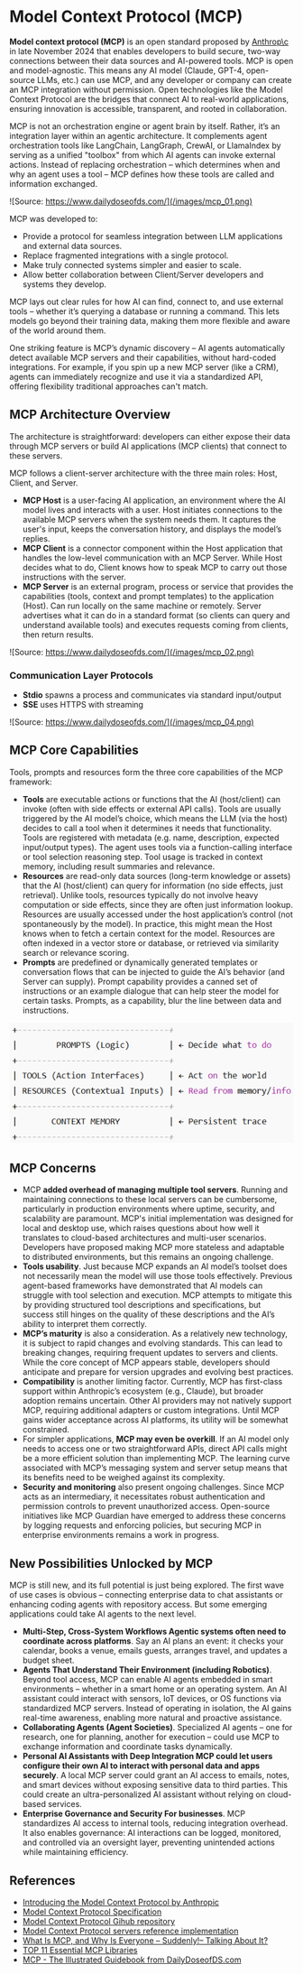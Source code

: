 # Model Context Protocol (MCP)

**Model context protocol (MCP)** is an open standard proposed by [Anthrop\c](https://www.anthropic.com/) in late November 2024 that enables developers to build secure, two-way connections between their data sources and AI-powered tools. MCP is open and model-agnostic. This means any AI model (Claude, GPT-4, open-source LLMs, etc.) can use MCP, and any developer or company can create an MCP integration without permission. Open technologies like the Model Context Protocol are the bridges that connect AI to real-world applications, ensuring innovation is accessible, transparent, and rooted in collaboration.

MCP is not an orchestration engine or agent brain by itself. Rather, it’s an integration layer within an agentic architecture. It complements agent orchestration tools like LangChain, LangGraph, CrewAI, or LlamaIndex by serving as a unified "toolbox" from which AI agents can invoke external actions. Instead of replacing orchestration – which determines when and why an agent uses a tool – MCP defines how these tools are called and information exchanged.

![Source: https://www.dailydoseofds.com/](/images/mcp_01.png)

MCP was developed to:
- Provide a protocol for seamless integration between LLM applications and external data sources.
- Replace fragmented integrations with a single protocol.
- Make truly connected systems simpler and easier to scale.
- Allow better collaboration between Client/Server developers and systems they develop.

MCP lays out clear rules for how AI can find, connect to, and use external tools – whether it’s querying a database or running a command. This lets models go beyond their training data, making them more flexible and aware of the world around them.

One striking feature is MCP’s dynamic discovery – AI agents automatically detect available MCP servers and their capabilities, without hard-coded integrations. For example, if you spin up a new MCP server (like a CRM), agents can immediately recognize and use it via a standardized API, offering flexibility traditional approaches can't match.

## MCP Architecture Overview
The architecture is straightforward: developers can either expose their data through MCP servers or build AI applications (MCP clients) that connect to these servers.


MCP follows a client-server architecture with the three main roles: Host, Client, and Server.
- **MCP Host** is a user-facing AI application, an environment where the AI model lives and interacts with a user. Host initiates connections to the available MCP servers when the system needs them. It captures the user's input, keeps the conversation history, and displays the model’s replies.
- **MCP Client** is a connector component within the Host application that handles the low-level communication with an MCP Server. While Host decides what to do, Client knows how to speak MCP to carry out those instructions with the server.
- **MCP Server** is an external program, process or service that provides the capabilities (tools, context and prompt templates) to the application (Host). Can run locally on the same machine or remotely. Server advertises what it can do in a standard format (so clients can query and understand available tools) and executes requests coming from clients, then return results.

![Source: https://www.dailydoseofds.com/](/images/mcp_02.png)

### Communication Layer Protocols
- **Stdio** spawns a process and communicates via standard input/output
- **SSE** uses HTTPS with streaming

![Source: https://www.dailydoseofds.com/](/images/mcp_04.png)

## MCP Core Capabilities

Tools, prompts and resources form the three core capabilities of the MCP framework:
- **Tools** are executable actions or functions that the AI (host/client) can invoke (often with side effects or external API calls). Tools are usually triggered by the AI model’s choice, which means the LLM (via the host) decides to call a tool when it determines it needs that functionality. Tools are registered with metadata (e.g. name, description, expected input/output types). The agent uses tools via a function-calling interface or tool selection reasoning step. Tool usage is tracked in context memory, including result summaries and relevance.
- **Resources** are read-only data sources (long-term knowledge or assets) that the AI (host/client) can query for information (no side effects, just retrieval). Unlike tools, resources typically do not involve heavy computation or side effects, since they are often just information lookup. Resources are usually accessed under the host application’s control (not spontaneously by the model). In practice, this might mean the Host knows when to fetch a certain context for the model. Resources are often indexed in a vector store or database, or retrieved via similarity search or relevance scoring.
- **Prompts** are predefined  or dynamically generated templates or conversation flows that can be injected to guide the AI’s behavior (and Server can supply). Prompt capability provides a canned set of instructions or an example dialogue that can help steer the model for certain tasks. Prompts, as a capability, blur the line between data and instructions.

![Source: none](/images/mcp_03.png)

## MCP Concerns
- MCP **added overhead of managing multiple tool servers**. Running and maintaining connections to these local servers can be cumbersome, particularly in production environments where uptime, security, and scalability are paramount. MCP's initial implementation was designed for local and desktop use, which raises questions about how well it translates to cloud-based architectures and multi-user scenarios. Developers have proposed making MCP more stateless and adaptable to distributed environments, but this remains an ongoing challenge.
- **Tools usability**. Just because MCP expands an AI model’s toolset does not necessarily mean the model will use those tools effectively. Previous agent-based frameworks have demonstrated that AI models can struggle with tool selection and execution. MCP attempts to mitigate this by providing structured tool descriptions and specifications, but success still hinges on the quality of these descriptions and the AI’s ability to interpret them correctly.
- **MCP’s maturity** is also a consideration. As a relatively new technology, it is subject to rapid changes and evolving standards. This can lead to breaking changes, requiring frequent updates to servers and clients. While the core concept of MCP appears stable, developers should anticipate and prepare for version upgrades and evolving best practices.
- **Compatibility** is another limiting factor. Currently, MCP has first-class support within Anthropic’s ecosystem (e.g., Claude), but broader adoption remains uncertain. Other AI providers may not natively support MCP, requiring additional adapters or custom integrations. Until MCP gains wider acceptance across AI platforms, its utility will be somewhat constrained.
- For simpler applications, **MCP may even be overkill**. If an AI model only needs to access one or two straightforward APIs, direct API calls might be a more efficient solution than implementing MCP. The learning curve associated with MCP’s messaging system and server setup means that its benefits need to be weighed against its complexity.
- **Security and monitoring** also present ongoing challenges. Since MCP acts as an intermediary, it necessitates robust authentication and permission controls to prevent unauthorized access. Open-source initiatives like MCP Guardian have emerged to address these concerns by logging requests and enforcing policies, but securing MCP in enterprise environments remains a work in progress.

## New Possibilities Unlocked by MCP
MCP is still new, and its full potential is just being explored. The first wave of use cases is obvious – connecting enterprise data to chat assistants or enhancing coding agents with repository access. But some emerging applications could take AI agents to the next level.
- **Multi-Step, Cross-System Workflows Agentic systems often need to coordinate across platforms**. Say an AI plans an event: it checks your calendar, books a venue, emails guests, arranges travel, and updates a budget sheet.
- **Agents That Understand Their Environment (including Robotics)**. Beyond tool access, MCP can enable AI agents embedded in smart environments – whether in a smart home or an operating system. An AI assistant could interact with sensors, IoT devices, or OS functions via standardized MCP servers. Instead of operating in isolation, the AI gains real-time awareness, enabling more natural and proactive assistance.
- **Collaborating Agents (Agent Societies)**. Specialized AI agents – one for research, one for planning, another for execution – could use MCP to exchange information and coordinate tasks dynamically.
- **Personal AI Assistants with Deep Integration MCP could let users configure their own AI to interact with personal data and apps securely**. A local MCP server could grant an AI access to emails, notes, and smart devices without exposing sensitive data to third parties. This could create an ultra-personalized AI assistant without relying on cloud-based services.
- **Enterprise Governance and Security For businesses**. MCP standardizes AI access to internal tools, reducing integration overhead. It also enables governance: AI interactions can be logged, monitored, and controlled via an oversight layer, preventing unintended actions while maintaining efficiency.


## References
- [Introducing the Model Context Protocol by Anthropic](https://www.anthropic.com/news/model-context-protocol)
- [Model Context Protocol Specification](https://modelcontextprotocol.io/overview)
- [Model Context Protocol Gihub repository](https://github.com/modelcontextprotocol)
- [Model Context Protocol servers reference implementation](https://github.com/modelcontextprotocol/servers)
- [What Is MCP, and Why Is Everyone – Suddenly!– Talking About It?](https://huggingface.co/blog/Kseniase/mcp)
- [TOP 11 Essential MCP Libraries](https://huggingface.co/blog/LLMhacker/top-11-essential-mcp-libraries)
- [MCP - The Illustrated Guidebook from DailyDoseofDS.com](https://www.dailydoseofds.com/)
